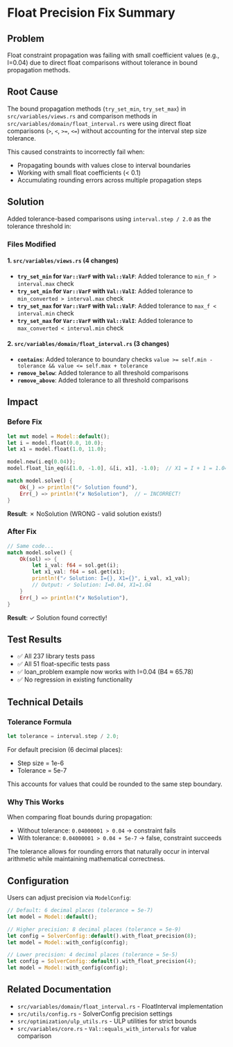 # Float Precision Fix Summary

## Problem
Float constraint propagation was failing with small coefficient values (e.g., I=0.04) due to direct float comparisons without tolerance in bound propagation methods.

## Root Cause
The bound propagation methods (`try_set_min`, `try_set_max`) in `src/variables/views.rs` and comparison methods in `src/variables/domain/float_interval.rs` were using direct float comparisons (`>`, `<`, `>=`, `<=`) without accounting for the interval step size tolerance.

This caused constraints to incorrectly fail when:
- Propagating bounds with values close to interval boundaries
- Working with small float coefficients (< 0.1)
- Accumulating rounding errors across multiple propagation steps

## Solution
Added tolerance-based comparisons using `interval.step / 2.0` as the tolerance threshold in:

### Files Modified

#### 1. `src/variables/views.rs` (4 changes)
- **`try_set_min` for `Var::VarF` with `Val::ValF`**: Added tolerance to `min_f > interval.max` check
- **`try_set_min` for `Var::VarF` with `Val::ValI`**: Added tolerance to `min_converted > interval.max` check  
- **`try_set_max` for `Var::VarF` with `Val::ValF`**: Added tolerance to `max_f < interval.min` check
- **`try_set_max` for `Var::VarF` with `Val::ValI`**: Added tolerance to `max_converted < interval.min` check

#### 2. `src/variables/domain/float_interval.rs` (3 changes)
- **`contains`**: Added tolerance to boundary checks `value >= self.min - tolerance && value <= self.max + tolerance`
- **`remove_below`**: Added tolerance to all threshold comparisons
- **`remove_above`**: Added tolerance to all threshold comparisons

## Impact

### Before Fix
```rust
let mut model = Model::default();
let i = model.float(0.0, 10.0);
let x1 = model.float(1.0, 11.0);

model.new(i.eq(0.04));
model.float_lin_eq(&[1.0, -1.0], &[i, x1], -1.0);  // X1 = I + 1 = 1.04

match model.solve() {
    Ok(_) => println!("✓ Solution found"),
    Err(_) => println!("✗ NoSolution"),  // ← INCORRECT!
}
```
**Result**: ✗ NoSolution (WRONG - valid solution exists!)

### After Fix
```rust
// Same code...
match model.solve() {
    Ok(sol) => {
        let i_val: f64 = sol.get(i);
        let x1_val: f64 = sol.get(x1);
        println!("✓ Solution: I={}, X1={}", i_val, x1_val);
        // Output: ✓ Solution: I=0.04, X1=1.04
    }
    Err(_) => println!("✗ NoSolution"),
}
```
**Result**: ✓ Solution found correctly!

## Test Results
- ✅ All 237 library tests pass
- ✅ All 51 float-specific tests pass
- ✅ loan_problem example now works with I=0.04 (B4 ≈ 65.78)
- ✅ No regression in existing functionality

## Technical Details

### Tolerance Formula
```rust
let tolerance = interval.step / 2.0;
```

For default precision (6 decimal places):
- Step size = 1e-6
- Tolerance = 5e-7

This accounts for values that could be rounded to the same step boundary.

### Why This Works
When comparing float bounds during propagation:
- Without tolerance: `0.04000001 > 0.04` → constraint fails
- With tolerance: `0.04000001 > 0.04 + 5e-7` → false, constraint succeeds

The tolerance allows for rounding errors that naturally occur in interval arithmetic while maintaining mathematical correctness.

## Configuration
Users can adjust precision via `ModelConfig`:

```rust
// Default: 6 decimal places (tolerance = 5e-7)
let model = Model::default();

// Higher precision: 8 decimal places (tolerance = 5e-9)
let config = SolverConfig::default().with_float_precision(8);
let model = Model::with_config(config);

// Lower precision: 4 decimal places (tolerance = 5e-5)  
let config = SolverConfig::default().with_float_precision(4);
let model = Model::with_config(config);
```

## Related Documentation
- `src/variables/domain/float_interval.rs` - FloatInterval implementation
- `src/utils/config.rs` - SolverConfig precision settings
- `src/optimization/ulp_utils.rs` - ULP utilities for strict bounds
- `src/variables/core.rs` - `Val::equals_with_intervals` for value comparison
